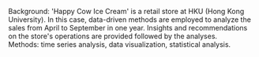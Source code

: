 Background: 'Happy Cow Ice Cream' is a retail store at HKU (Hong Kong University). In this case, data-driven methods are employed to analyze the sales from April to September in one year. Insights and recommendations on the store's operations are provided followed by the analyses. \
Methods: time series analysis, data visualization, statistical analysis.
